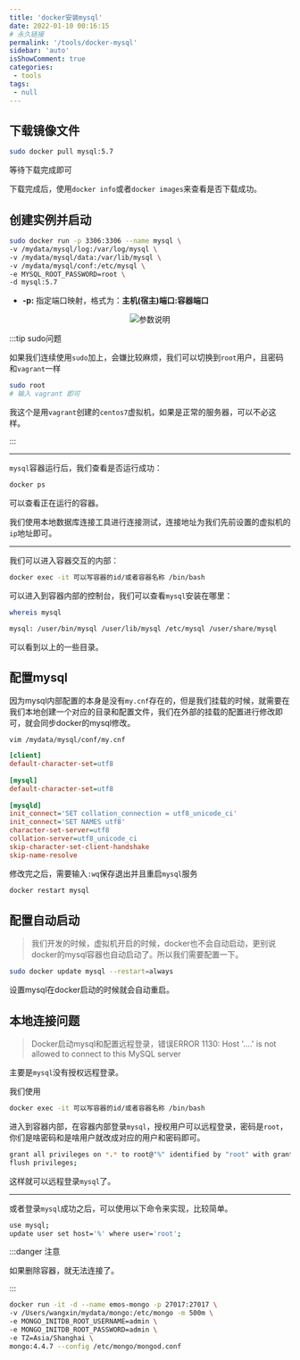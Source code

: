 ```yaml
---
title: 'docker安装mysql'
date: 2022-01-10 00:16:15
# 永久链接
permalink: '/tools/docker-mysql'
sidebar: 'auto'
isShowComment: true
categories:
 - tools
tags:
 - null
---
```




## 下载镜像文件

```bash
sudo docker pull mysql:5.7
```

等待下载完成即可



下载完成后，使用`docker info`或者`docker images`来查看是否下载成功。



## 创建实例并启动

```bash
sudo docker run -p 3306:3306 --name mysql \
-v /mydata/mysql/log:/var/log/mysql \
-v /mydata/mysql/data:/var/lib/mysql \
-v /mydata/mysql/conf:/etc/mysql \
-e MYSQL_ROOT_PASSWORD=root \
-d mysql:5.7
```

-   **-p:** 指定端口映射，格式为：**主机(宿主)端口:容器端口**

<p align="center"><img src="https://gitee.com/wxvirus/img/raw/master/img/20220110001837.png" alt="参数说明" /></p>



:::tip sudo问题

如果我们连续使用`sudo`加上，会嫌比较麻烦，我们可以切换到`root`用户，且密码和`vagrant`一样

```bash
sudo root
# 输入 vagrant 即可
```

我这个是用`vagrant`创建的`centos7`虚拟机，如果是正常的服务器，可以不必这样。

:::



---

`mysql`容器运行后，我们查看是否运行成功：

```bash
docker ps
```

可以查看正在运行的容器。



我们使用本地数据库连接工具进行连接测试，连接地址为我们先前设置的虚拟机的`ip`地址即可。



---

我们可以进入容器交互的内部：

```bash
docker exec -it 可以写容器的id/或者容器名称 /bin/bash
```

可以进入到容器内部的控制台，我们可以查看`mysql`安装在哪里：

```bash
whereis mysql
```

```bash
mysql: /user/bin/mysql /user/lib/mysql /etc/mysql /user/share/mysql
```

可以看到以上的一些目录。



## 配置mysql

因为mysql内部配置的本身是没有`my.cnf`存在的，但是我们挂载的时候，就需要在我们本地创建一个对应的目录和配置文件，我们在外部的挂载的配置进行修改即可，就会同步docker的mysql修改。

`vim /mydata/mysql/conf/my.cnf`

```ini
[client]
default-character-set=utf8
 
[mysql]
default-character-set=utf8
 
[mysqld]
init_connect='SET collation_connection = utf8_unicode_ci'
init_connect='SET NAMES utf8'
character-set-server=utf8
collation-server=utf8_unicode_ci
skip-character-set-client-handshake
skip-name-resolve

```

修改完之后，需要输入`:wq`保存退出并且重启`mysql`服务

```bash
docker restart mysql
```



## 配置自动启动

>   我们开发的时候，虚拟机开启的时候，docker也不会自动启动，更别说docker的mysql容器也自动启动了。所以我们需要配置一下。

```bash
sudo docker update mysql --restart=always
```

设置mysql在docker启动的时候就会自动重启。



## 本地连接问题

>   Docker启动mysql和配置远程登录，错误ERROR 1130: Host '....' is not allowed to connect to this MySQL server

主要是`mysql`没有授权远程登录。



我们使用

```bash
docker exec -it 可以写容器的id/或者容器名称 /bin/bash
```

进入到容器内部，在容器内部登录`mysql`，授权用户可以远程登录，密码是`root`，你们是啥密码和是啥用户就改成对应的用户和密码即可。

```bash
grant all privileges on *.* to root@"%" identified by "root" with grant option;
flush privileges;
```

这样就可以远程登录`mysql`了。



---

或者登录`mysql`成功之后，可以使用以下命令来实现，比较简单。

```bash
use mysql;
update user set host='%' where user='root';
```





:::danger 注意

如果删除容器，就无法连接了。

:::



```bash
docker run -it -d --name emos-mongo -p 27017:27017 \
-v /Users/wangxin/mydata/mongo:/etc/mongo -m 500m \
-e MONGO_INITDB_ROOT_USERNAME=admin \
-e MONGO_INITDB_ROOT_PASSWORD=admin \
-e TZ=Asia/Shanghai \
mongo:4.4.7 --config /etc/mongo/mongod.conf

```

